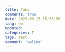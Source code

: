```yaml
---
title: Tabs
comments: true
date: 2023-09-15 15:55:56
lang: en
updated: 
categories: T
tags: Test
comment: 'valine'
---
```

